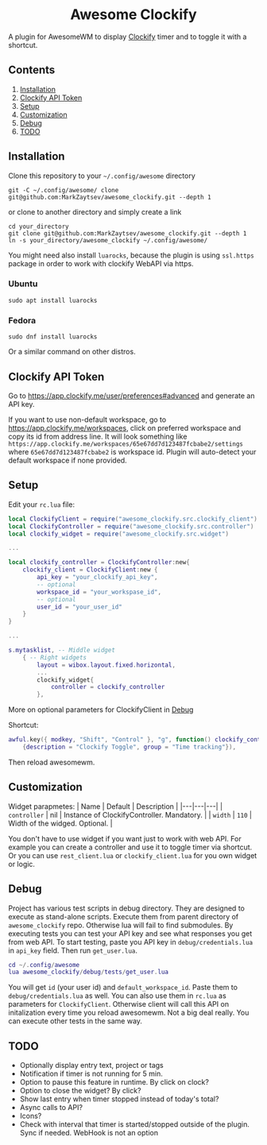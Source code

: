<div align="center">
    <h1>Awesome Clockify</h1>
</div>

A plugin for AwesomeWM to display [Clockify](https://clockify.me) timer and to toggle it with a shortcut.

## Contents ##
1. [Installation](#installation)
2. [Clockify API Token](#clockify_token)
3. [Setup](#setup)
4. [Customization](#customization)
5. [Debug](#debug)
6. [TODO](#todo)

<a name="installation"></a>
## Installation ##

Clone this repository to your `~/.config/awesome` directory 
```
git -C ~/.config/awesome/ clone git@github.com:MarkZaytsev/awesome_clockify.git --depth 1 
```
or clone to another directory and simply create a link
```
cd your_directory
git clone git@github.com:MarkZaytsev/awesome_clockify.git --depth 1 
ln -s your_directory/awesome_clockify ~/.config/awesome/
```
You might need also install `luarocks`, because the plugin is using `ssl.https` package in order to work with clockify WebAPI via https.
### Ubuntu
```
sudo apt install luarocks
```
### Fedora
```
sudo dnf install luarocks
```
Or a similar command on other distros.
<a name="clockify_token"></a>
## Clockify API Token ##
Go to https://app.clockify.me/user/preferences#advanced and generate an API key.

If you want to use non-default workspace, go to https://app.clockify.me/workspaces, click on preferred workspace and copy its id from address line.
It will look something like `https://app.clockify.me/workspaces/65e67dd7d123487fcbabe2/settings` where `65e67dd7d123487fcbabe2` is workspace id. Plugin will auto-detect your default workspace if none provided.

<a name="setup"></a>
## Setup ##
Edit your `rc.lua` file:
```lua
local ClockifyClient = require("awesome_clockify.src.clockify_client")
local ClockifyController = require("awesome_clockify.src.controller")
local clockify_widget = require("awesome_clockify.src.widget")

...

local clockify_controller = ClockifyController:new{
    clockify_client = ClockifyClient:new {
        api_key = "your_clockify_api_key",
        -- optional
        workspace_id = "your_workspase_id",
        -- optional
        user_id = "your_user_id"
    }
}

...

s.mytasklist, -- Middle widget
	{ -- Right widgets
    	layout = wibox.layout.fixed.horizontal,
        ...
        clockify_widget{
            controller = clockify_controller
        },
```
More on optional parameters for ClockifyClient in [Debug](#debug)

Shortcut:
```lua
awful.key({ modkey, "Shift", "Control" }, "g", function() clockify_controller:toggle_timer() end,
	{description = "Clockify Toggle", group = "Time tracking"}),
```

Then reload awesomewm.
<a name="customization"></a>
## Customization ##
Widget parapmetes:
| Name | Default | Description |
|---|---|---|
| `controller` | nil | Instance of ClockifyController. Mandatory. |
| `width` | `110` | Width of the widged. Optional. |

You don't have to use widget if you want just to work with web API. For example you can create a controller and use it to toggle timer via shortcut. Or you can use `rest_client.lua` or `clockify_client.lua` for you own widget or logic.
<a name="debug"></a>
## Debug ##
Project has various test scripts in debug directory. They are designed to execute as stand-alone scripts. Execute them from parent directory of `awesome_clockify` repo. Otherwise lua will fail to find submodules. By executing tests you can test your API key and see what responses you get from web API.
To start testing, paste you API key in `debug/credentials.lua` in `api_key` field. Then run `get_user.lua`.

```lua
cd ~/.config/awesome
lua awesome_clockify/debug/tests/get_user.lua
```
You will get `id` (your user id) and `default_workspace_id`. Paste them to `debug/credentials.lua` as well.
You can also use them in `rc.lua` as parameters for `ClockifyClient`. Otherwise client will call this API on initalization every time you reload awesomewm. Not a big deal really.
You can execute other tests in the same way.
<a name="todo"></a>
## TODO ##
- Optionally display entry text, project or tags
- Notification if timer is not running for 5 min.
- Option to pause this feature in runtime. By click on clock?
- Option to close the widget? By click?
- Show last entry when timer stopped instead of today's total?
- Async calls to API?
- Icons?
- Check with interval that timer is started/stopped outside of the plugin. Sync if needed. WebHook is not an option
